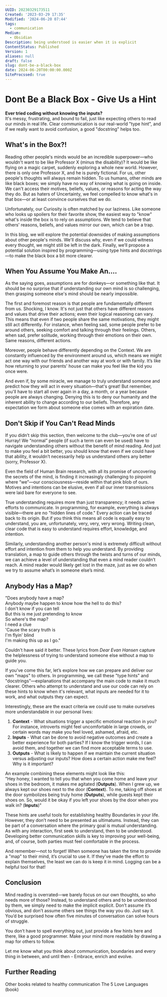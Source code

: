 ```yaml
---
UUID: 20230329173511
Created: '2023-03-29 17:35'
Modified: '2024-06-20 07:44'
tags:
  - communication
Medium:
  - Obsidian
Description: being understood is easier when it is explicit
ContentStatus: Published
Version: 1
aliases: null
draft: false
slug: dont-be-a-black-box
date: 2024-06-20T00:00:00.000Z
SiteProcssed: true
---
```


# Dont Be a Black Box - Give Us a Hint

**Ever tried coding without knowing the inputs?**  
It's messy, frustrating, and bound to fail, just like expecting others to read our minds in real life. Clear communication is our real-world "type hint", and if we really want to avoid confusion, a good "docstring" helps too.

<!-- truncate -->

## What's in the Box?!

Reading other people's minds would be an incredible superpower—who wouldn't want to be like Professor X (minus the disability)? It would be like flying on a magic carpet, suddenly exploring a whole new world. However, there is only one Professor X, and he is purely fictional. For us, other people's thoughts will always remain hidden. To us humans, other minds are like black boxes; we simply have no way of knowing what is going on inside. We can't access their motives, beliefs, values, or reasons for acting the way they do. But as haters of Uncertainty, we feel compelled to know what's in that box—or at least convince ourselves that we do.

Unfortunately, our Curiosity is often matched by our laziness. Like someone who looks up spoilers for their favorite show, the easiest way to "know" what's inside the box is to rely on assumptions. We tend to believe that others' reasons, beliefs, and values mirror our own, which can be a trap.

In this blog, we will explore the potential downsides of making assumptions about other people's minds. We'll discuss why, even if we could witness every thought, we might still be left in the dark. Finally, we’ll propose a potential solution inspired by programming—using type hints and docstrings—to make the black box a bit more clearer.

## When You Assume You Make An....

As the saying goes, assumptions are for donkeys—or something like that. It should be no surprise that if understanding our own mind is so challenging, then grasping someone else's mind should be nearly impossible.

The first and foremost reason is that people are fundamentally different from us. Shocking, I know. It's not just that others have different reasons and values that drive their actions; even their logical reasoning can vary. This means that even if two people share the same motivations, they might still act differently. For instance, when feeling sad, some people prefer to be around others, seeking comfort and talking through their feelings. Others, when sad, prefer solitude, working through their emotions on their own. Same reasons, different actions.

Moreover, people behave differently depending on the Context. We are constantly influenced by the environment around us, which means we might act one way with our friends and another way at work or with family. It’s like how returning to your parents' house can make you feel like the kid you once were.

And even if, by some miracle, we manage to truly understand someone and predict how they will act in every situation—that's great! But remember, you'll have to start all over again in a day, a month, or a year because people are always changing. Denying this is to deny our humanity and the inherent ability to change according to our beliefs. Therefore, any expectation we form about someone else comes with an expiration date.

## Don't Skip if You Can't Read Minds

If you didn’t skip this section, then welcome to the club—you’re one of us! Hurray! We “normal” people (if such a term can even be used) have to navigate understanding others without the benefit of mind reading. And just to make you feel a bit better, you should know that even if we could have that ability, it wouldn’t necessarily help us understand others any better (sorry, Professor X).

Even the field of Human Brain research, with all its promise of uncovering the secrets of the mind, is finding it increasingly challenging to pinpoint where “we”—our consciousness—reside within that pink blob of ours. Motives and intentions can be elusive, even if all our inner transmissions were laid bare for everyone to see.

True understanding requires more than just transparency; it needs active efforts to communicate. In programming, for example, everything is always visible—there are no "hidden lines of code." Every action can be traced back to its origin. But if you think this means all code is equally easy to understand, you are, unfortunately, very, very, very wrong. Writing clean, clear code that is easy to understand requires effort, knowledge, and intention.

Similarly, understanding another person's mind is extremely difficult without effort and intention from them to help you understand. By providing translation, a map to guide others through the twists and turns of our minds, we can achieve a level of understanding that even a mind reader couldn’t reach. A mind reader would likely get lost in the maze, just as we do when we try to assume what’s in someone else’s mind.

## Anybody Has a Map?

"Does anybody have a map?  
Anybody maybe happen to know how the hell to do this?  
I don't know if you can tell  
But this is me just pretending to know  
So where's the map?  
I need a clue  
'Cause the scary truth is  
I'm flyin' blind  
I'm making this up as I go."

Couldn't have said it better. These lyrics from *Dear Evan Hansen* capture the helplessness of trying to understand someone else without a map to guide you.

If you’ve come this far, let’s explore how we can prepare and deliver our own "maps" to others. In programming, we call these "type hints" and "docstrings"—explanations that accompany the main code to make it much clearer. Others who attempt to understand and use our code can rely on these hints to know when it's relevant, what inputs are needed for it to work, and what outputs they can expect.

Interestingly, these are the exact criteria we could use to make ourselves more understandable in our personal lives:
1. **Context** - What situations trigger a specific emotional reaction in you? For instance, introverts might feel uncomfortable in large crowds, or certain words may make you feel loved, ashamed, afraid, etc.
2. **Inputs** - What can be done to avoid negative outcomes and create a better experience for both parties? If I know the trigger words, I can avoid them, and together we can find more acceptable terms to use.
3. **Outputs** - What is likely to happen if we maintain the current situation versus adjusting our inputs? How does a certain action make me feel? Why is it important?

An example combining these elements might look like this:  
"Hey honey, I wanted to tell you that when you come home and leave your shoes in the bedroom, it makes me agitated (**Outputs**). When I grew up, we always kept our shoes next to the door (**Context**). To me, taking off shoes at the door symbolizes being truly home (**Outputs**), while guests kept their shoes on. So, would it be okay if you left your shoes by the door when you walk in? (**Inputs**)"

These hints are useful tools for establishing healthy Boundaries in your life. However, they don’t need to be presented as ultimatums. Instead, they can be part of a conversation where the primary goal is mutual understanding. As with any interaction, first seek to understand, then to be understood. Developing better communication skills is key to improving your well-being, and, of course, both parties must feel comfortable in the process.

And remember—not to forget! When someone has taken the time to provide a "map" to their mind, it’s crucial to use it. If they've made the effort to explain themselves, the least we can do is keep it in mind. Logging can be a helpful tool for that!

## Conclusion

Mind reading is overrated—we barely focus on our own thoughts, so who needs more of those? Instead, to understand others and to be understood by them, we simply need to make the implicit explicit. Don’t assume it’s obvious, and don’t assume others see things the way you do. Just say it. You’d be surprised how often five minutes of conversation can solve hours of struggle. 

You don’t have to spell everything out, just provide a few hints here and there, like a good programmer. Make your mind more readable by drawing a map for others to follow.

Let me know what you think about communication, boundaries and every thing in between, and until then -
Embrace, enrich and evolve.

## Further Reading
Other books related to healthy communication
The 5 Love Languages (book)
